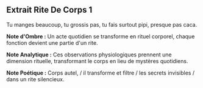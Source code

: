 ## Extrait Rite De Corps 1

Tu manges beaucoup, tu grossis pas, tu fais surtout pipi, presque pas caca.

**Note d'Ombre :** Un acte quotidien se transforme en rituel corporel, chaque fonction devient une partie d'un rite.

**Note Analytique :** Ces observations physiologiques prennent une dimension rituelle, transformant le corps en lieu de mystères quotidiens.

**Note Poétique :** Corps autel, / il transforme et filtre / les secrets invisibles / dans un rite silencieux.
